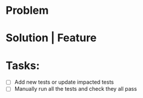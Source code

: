 # Problem

<!-- Clearly and concisely describe the problem -->

# Solution | Feature

<!-- Describe your code changes or new Feature implemented in detail. Explain the technical solution you have provided and how it fixes the above problem -->

# Tasks:

- [ ] Add new tests or update impacted tests
- [ ] Manually run all the tests and check they all pass
